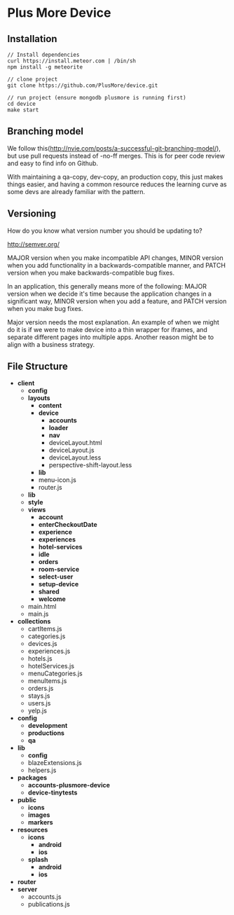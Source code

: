 # Plus More Device

## Installation

```
// Install dependencies
curl https://install.meteor.com | /bin/sh
npm install -g meteorite

// clone project
git clone https://github.com/PlusMore/device.git

// run project (ensure mongodb plusmore is running first)
cd device
make start
```

## Branching model
We follow this(http://nvie.com/posts/a-successful-git-branching-model/), but use pull requests instead of -no-ff merges. This is for peer code review and easy to find info on Github. 

With maintaining a qa-copy, dev-copy, an production copy, this just makes things easier, and having a common resource reduces the learning curve as some devs are already familiar with the pattern.

## Versioning
How do you know what version number you should be updating to?

http://semver.org/

MAJOR version when you make incompatible API changes,
MINOR version when you add functionality in a backwards-compatible manner, and
PATCH version when you make backwards-compatible bug fixes.

In an application, this generally means more of the following: 
MAJOR version when we decide it's time because the application changes in a significant way,
MINOR version when you add a feature, and
PATCH version when you make bug fixes.

Major version needs the most explanation. An example of when we might do it is if we were to make device into a thin wrapper for iframes, and separate different pages into multiple apps. Another reason might be to align with a business strategy. 


## File Structure

- **client**
	- **config**
	- **layouts**
		- **content**
		- **device**
			- **accounts**
			- **loader**
			- **nav**
			- deviceLayout.html
			- deviceLayout.js
			- deviceLayout.less
			- perspective-shift-layout.less
		- **lib**
		- menu-icon.js
		- router.js
	- **lib**
	- **style**
	- **views**
		- **account**
		- **enterCheckoutDate**
		- **experience**
		- **experiences**
		- **hotel-services**
		- **idle**
		- **orders**
		- **room-service**
		- **select-user**
		- **setup-device**
		- **shared**
		- **welcome**
	- main.html
	- main.js
- **collections**
	- cartItems.js
	- categories.js
	- devices.js
	- experiences.js
	- hotels.js
	- hotelServices.js
	- menuCategories.js
	- menuItems.js
	- orders.js
	- stays.js
	- users.js
	- yelp.js
- **config**
	- **development**
	- **productions**
	- **qa**
- **lib**
	- **config**
	- blazeExtensions.js
	- helpers.js
- **packages**
	- **accounts-plusmore-device**
	- **device-tinytests**
- **public**
	- **icons**
	- **images**
	- **markers**
- **resources**
	- **icons**
		- **android**
		- **ios**
	- **splash**
		- **android**
		- **ios**
- **router**
- **server**
	- accounts.js
	- publications.js